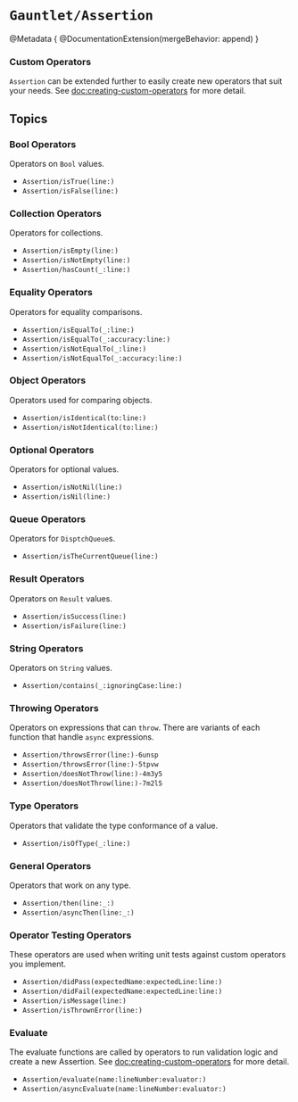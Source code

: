 # ``Gauntlet/Assertion``

@Metadata {
    @DocumentationExtension(mergeBehavior: append)
}

### Custom Operators

`Assertion` can be extended further to easily create new operators that suit your needs. See <doc:creating-custom-operators> for more detail.

## Topics

### Bool Operators
Operators on `Bool` values.
- ``Assertion/isTrue(line:)``
- ``Assertion/isFalse(line:)``

### Collection Operators
Operators for collections.
- ``Assertion/isEmpty(line:)``
- ``Assertion/isNotEmpty(line:)``
- ``Assertion/hasCount(_:line:)``

### Equality Operators
Operators for equality comparisons.
- ``Assertion/isEqualTo(_:line:)``
- ``Assertion/isEqualTo(_:accuracy:line:)``
- ``Assertion/isNotEqualTo(_:line:)``
- ``Assertion/isNotEqualTo(_:accuracy:line:)``

### Object Operators
Operators used for comparing objects.
- ``Assertion/isIdentical(to:line:)``
- ``Assertion/isNotIdentical(to:line:)``

### Optional Operators
Operators for optional values.
- ``Assertion/isNotNil(line:)``
- ``Assertion/isNil(line:)``

### Queue Operators
Operators for `DisptchQueue`s.
- ``Assertion/isTheCurrentQueue(line:)``

### Result Operators
Operators on `Result` values.
- ``Assertion/isSuccess(line:)``
- ``Assertion/isFailure(line:)``

### String Operators
Operators on `String` values.
- ``Assertion/contains(_:ignoringCase:line:)``

### Throwing Operators
Operators on expressions that can `throw`. There are variants of each function that handle `async` expressions.
- ``Assertion/throwsError(line:)-6unsp``
- ``Assertion/throwsError(line:)-5tpvw``
- ``Assertion/doesNotThrow(line:)-4m3y5``
- ``Assertion/doesNotThrow(line:)-7m2l5``

### Type Operators
Operators that validate the type conformance of a value.
- ``Assertion/isOfType(_:line:)``

### General Operators
Operators that work on any type.

- ``Assertion/then(line:_:)``
- ``Assertion/asyncThen(line:_:)``

### Operator Testing Operators
These operators are used when writing unit tests against custom operators you implement.

- ``Assertion/didPass(expectedName:expectedLine:line:)``
- ``Assertion/didFail(expectedName:expectedLine:line:)``
- ``Assertion/isMessage(line:)``
- ``Assertion/isThrownError(line:)``

### Evaluate
The evaluate functions are called by operators to run validation logic and create a new Assertion. See <doc:creating-custom-operators> for more detail.

- ``Assertion/evaluate(name:lineNumber:evaluator:)``
- ``Assertion/asyncEvaluate(name:lineNumber:evaluator:)``

